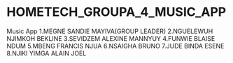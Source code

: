 # HOMETECH_GROUPA_4_MUSIC_APP
Music App
1.MEGNE SANDIE MAYIVA(GROUP LEADER)
2.NGUELEWUH NJIMKOH BEKLINE
3.SEVIDZEM ALEXINE MANNYUY
4.FUNWIE BLAISE NDUM
5.MBENG FRANCIS NJUA
6.NSAIGHA BRUNO 
7.JUDE BINDA ESENE 
8.NJIKI YIMGA ALAIN JOEL
